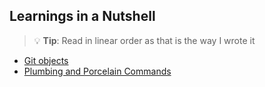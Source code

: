 ## Learnings in a Nutshell

> 💡 **Tip**: Read in linear order as that is the way I wrote it<br>

- [Git objects](./docs/GitObjects.md)
- [Plumbing and Porcelain Commands](./docs/PlumbingAndPorcelain.md)
